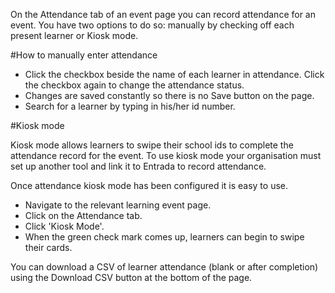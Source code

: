 On the Attendance tab of an event page you can record attendance for an event. You have two options to do so: manually by checking off each present learner or Kiosk mode.

#How to manually enter attendance  
* Click the checkbox beside the name of each learner in attendance.  Click the checkbox again to change the attendance status.  
* Changes are saved constantly so there is no Save button on the page.
* Search for a learner by typing in his/her id number.

#Kiosk mode

Kiosk mode allows learners to swipe their school ids to complete the attendance record for the event.  To use kiosk mode your organisation must set up another tool and link it to Entrada to record attendance.

Once attendance kiosk mode has been configured it is easy to use.  

* Navigate to the relevant learning event page.  
* Click on the Attendance tab.  
* Click 'Kiosk Mode'.  
* When the green check mark comes up, learners can begin to swipe their cards.

You can download a CSV of learner attendance (blank or after completion) using the Download CSV button at the bottom of the page.
